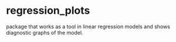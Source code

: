 # regression_plots
package that works as a tool in linear regression models and shows diagnostic graphs of the model.
